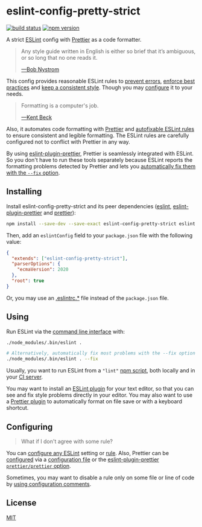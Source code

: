# eslint-config-pretty-strict

[![build status](https://github.com/rtomrud/eslint-config-pretty-strict/workflows/build/badge.svg)](https://github.com/rtomrud/eslint-config-pretty-strict/actions?query=branch%3Amaster+workflow%3Abuild)
[![npm version](https://badgen.net/npm/v/eslint-config-pretty-strict)](https://www.npmjs.com/package/eslint-config-pretty-strict)

A strict [ESLint](https://eslint.org) config with [Prettier](https://prettier.io/) as a code formatter.

> Any style guide written in English is either so brief that it’s ambiguous, or so long that no one reads it.
>
> [—Bob Nystrom](http://journal.stuffwithstuff.com/2015/09/08/the-hardest-program-ive-ever-written/)

This config provides reasonable ESLint rules to [prevent errors](https://eslint.org/docs/rules/#possible-errors), [enforce best practices](https://eslint.org/docs/rules/#best-practices) and [keep a consistent style](https://eslint.org/docs/rules/#stylistic-issues). Though you may [configure](#configuring) it to your needs.

> Formatting is a computer's job.
>
> [—Kent Beck](https://twitter.com/KentBeck/status/877970657086066688)

Also, it automates code formatting with [Prettier](https://prettier.io/docs/en/why-prettier.html) and [autofixable ESLint rules](https://eslint.org/docs/user-guide/command-line-interface#fixing-problems) to ensure consistent and legible formatting. The ESLint rules are carefully configured not to conflict with Prettier in any way.

By using [eslint-plugin-prettier](https://github.com/prettier/eslint-plugin-prettier), Prettier is seamlessly integrated with ESLint. So you don't have to run these tools separately because ESLint reports the formatting problems detected by Prettier and lets you [automatically fix them with the `--fix` option](https://eslint.org/docs/user-guide/command-line-interface#-fix).

## Installing

Install eslint-config-pretty-strict and its peer dependencies ([eslint](https://github.com/eslint/eslint), [eslint-plugin-prettier](https://github.com/prettier/eslint-plugin-prettier) and [prettier](https://github.com/prettier/prettier)):

```bash
npm install --save-dev --save-exact eslint-config-pretty-strict eslint eslint-plugin-prettier prettier
```

Then, add an `eslintConfig` field to your `package.json` file with the following value:

```json
{
  "extends": ["eslint-config-pretty-strict"],
  "parserOptions": {
    "ecmaVersion": 2020
  },
  "root": true
}
```

Or, you may use an [.eslintrc.\*](https://eslint.org/docs/user-guide/configuring/configuration-files#configuration-file-formats) file instead of the `package.json` file.

## Using

Run ESLint via the [command line interface](https://eslint.org/docs/user-guide/command-line-interface) with:

```bash
./node_modules/.bin/eslint .

# Alternatively, automatically fix most problems with the --fix option
./node_modules/.bin/eslint . --fix
```

Usually, you want to run ESLint from a `"lint"` [npm script](https://docs.npmjs.com/cli/v7/using-npm/scripts), both locally and in your [CI server](https://martinfowler.com/articles/continuousIntegration.html).

You may want to install an [ESLint plugin](https://eslint.org/docs/user-guide/integrations#editors) for your text editor, so that you can see and fix style problems directly in your editor. You may also want to use a [Prettier plugin](https://prettier.io/docs/en/editors.html) to automatically format on file save or with a keyboard shortcut.

## Configuring

> What if I don't agree with some rule?

You can [configure any ESLint](https://eslint.org/docs/user-guide/configuring/) setting or [rule](https://eslint.org/docs/user-guide/configuring/rules). Also, Prettier can be [configured](https://prettier.io/docs/en/options.html) via a [configuration file](https://prettier.io/docs/en/configuration.html) or the [eslint-plugin-prettier `prettier/prettier` option](https://github.com/prettier/eslint-plugin-prettier#options).

Sometimes, you may want to disable a rule only on some file or line of code by [using configuration comments](https://eslint.org/docs/user-guide/configuring/rules#using-configuration-comments-1).

## License

[MIT](./LICENSE)
